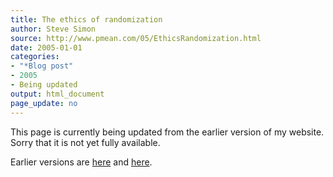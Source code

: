 ```yaml
---
title: The ethics of randomization
author: Steve Simon
source: http://www.pmean.com/05/EthicsRandomization.html
date: 2005-01-01
categories:
- "*Blog post"
- 2005
- Being updated
output: html_document
page_update: no
---
```


This page is currently being updated from the earlier version of my website. Sorry that it is not yet fully available.

<!---More--->

Earlier versions are [here][sim1] and [here][sim2].


[sim1]: http://www.pmean.com/05/EthicsRandomization.html
[sim2]: http://new.pmean.com/ethics-randomization/
